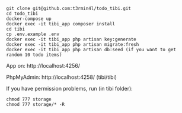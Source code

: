 ```
git clone git@github.com:t3rmin4l/todo_tibi.git
cd todo_tibi
docker-compose up
docker exec -it tibi_app composer install
cd tibi
cp .env.example .env
docker exec -it tibi_app php artisan key:generate
docker exec -it tibi_app php artisan migrate:fresh
docker exec -it tibi_app php artisan db:seed (if you want to get random 10 todo items)
```

App on: http://localhost:4256/

PhpMyAdmin: http://localhost:4258/ (tibi/tibi)


If you have permission problems, run (in tibi folder):
```
chmod 777 storage
chmod 777 storage/* -R
```